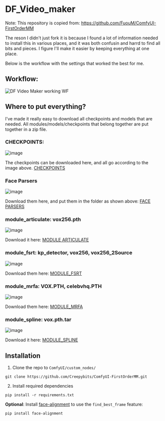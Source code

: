 # DF_Video_maker
Note: This repository is copied from: https://github.com/FuouM/ComfyUI-FirstOrderMM

The reson I didn't just fork it is because I found a lot of information needed to install this in various places, and it was both confusin and harrd to find all bits and pieces. I figure I'll make it easier by keeping everything at one place.

Below is the workflow with the settings that worked the best for me.

## Workflow:
![DF Video Maker working WF](https://github.com/user-attachments/assets/0860801c-c614-4b48-8121-1f3c349848c3)


## Where to put everything?
I've made it really easy to download all checkpoints and models that are needed. All modules/models/checkpoints that belong together are put together in a zip file.

### CHECKPOINTS:


![image](https://github.com/user-attachments/assets/8d6bfaae-a1af-4ae6-8cca-37e534d1b931)

The checkpoints can be downloaded here, and all go according to the image above. [CHECKPOINTS](https://drive.google.com/file/d/1dIVHqkJXvScW9NQWi2L1y9uGkmI7aS5M/view?usp=sharing) 


### Face Parsers


![image](https://github.com/user-attachments/assets/a23aa4c1-4def-4ef5-a1a8-652d33c6d45f) 

Download them here, and put them in the folder as shown above: [FACE PARSERS](https://drive.google.com/drive/folders/1WPmCJ_35B2RVgKkRhu29yfde6zuPnaPo?usp=sharing) 


### module_articulate: vox256.pth

![image](https://github.com/user-attachments/assets/2eb63cd6-f7b6-40f3-beee-8d480b5c1d08)

Download it here: [MODULE ARTICULATE](https://drive.google.com/drive/folders/1f5KotRDdb5Vs2KB5zVmQ4Y6N5Y9J8f-e?usp=sharing)


### module_fsrt: kp_detector, vox256, vox256_2Source

![image](https://github.com/user-attachments/assets/e3f80f66-6523-48d3-9ba0-2177f4bb29ce)

Download them here: [MODULE_FSRT](https://drive.google.com/drive/folders/1kNH931Yf9f5tNOm7BtwGSHjqNpisa-Zk?usp=sharing) 



### module_mrfa: VOX.PTH, celebvhq.PTH

![image](https://github.com/user-attachments/assets/ea5d988e-04a7-4e8c-b64c-3ad67203ca2a) 

Download them here: [MODULE_MRFA](https://drive.google.com/drive/folders/1yWkkvrVguJeSN0bEpXtkZrQzZV2NMUvi?usp=sharing) 


### module_spline: vox.pth.tar 

![image](https://github.com/user-attachments/assets/f68b1aaf-645c-43f3-87ad-5afd69f27a76) 

Download it here: [MODULE_SPLINE](https://drive.google.com/drive/folders/189zwBWvZ-2hTfNclBBXx2hcR6p89RCqM?usp=sharing) 


## Installation

1. Clone the repo to `ComfyUI/custom_nodes/`
```
git clone https://github.com/Creepybits/ComfyUI-FirstOrderMM.git 
```

2. Install required dependencies
```
pip install -r requirements.txt
```

**Optional**: Install [face-alignment](https://github.com/1adrianb/face-alignment) to use the `find_best_frame` feature:

```
pip install face-alignment
```




